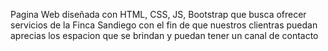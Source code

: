 Pagina Web diseñada con HTML, CSS, JS, Bootstrap que busca ofrecer servicios de la Finca Sandiego con el fin de que nuestros clientras puedan aprecias los espacion que se brindan y puedan tener un canal de contacto

